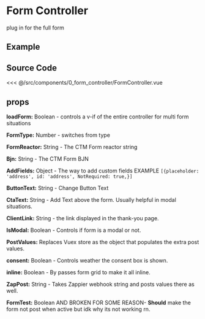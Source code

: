 # Form Controller

plug in for the full form

## Example

<Demo componentName="examples-form-controller-doc" />

## Source Code
 
<SourceCode>
<<< @/src/components/0_form_controller/FormController.vue
</SourceCode>


## props
**loadForm:** Boolean - controls a v-if of the entire controller for multi form situations

**FormType:** Number - switches from type
 
**FormReactor:** String - The CTM Form reactor string
 
**Bjn:** String - The CTM Form BJN 
 
**AddFields:** Object - The way to add custom  fields EXAMPLE `[{placeholder: 'address', id: 'address', NotRequired: true,}]`
 
**ButtonText:** String - Change Button Text
 
**CtaText:** String - Add Text above the form. Usually helpful in modal situations.
 
**ClientLink:** String - the link displayed in the thank-you page.
 
**IsModal:** Boolean - Controls if form is a modal or not.
 
**PostValues:** Replaces Vuex store as the object that populates the extra post values.

**consent:** Boolean - Controls weather the consent box is shown.
 
**inline:** Boolean - By passes form grid to make it all inline.

**ZapPost:** String - Takes Zappier webhook string and posts values there as well.
 
**FormTest:** Boolean AND BROKEN FOR SOME REASON- **Should** make the form not post when active but idk why its not working rn.